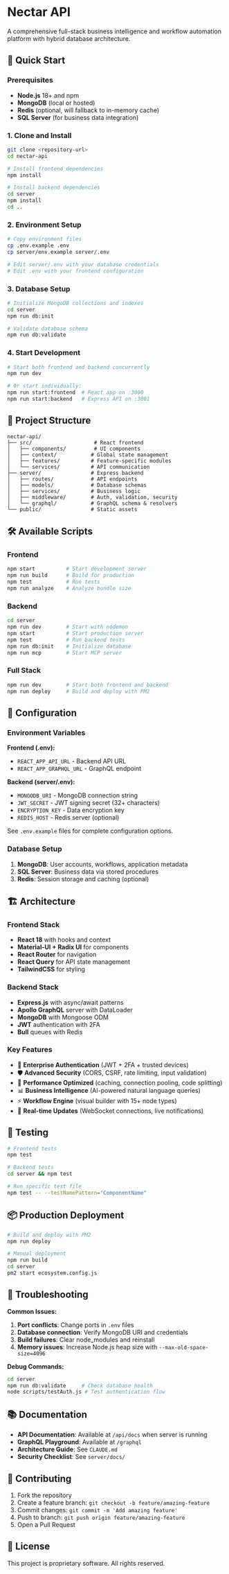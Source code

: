 # Nectar API

A comprehensive full-stack business intelligence and workflow automation platform with hybrid database architecture.

## 🚀 Quick Start

### Prerequisites

- **Node.js** 18+ and npm
- **MongoDB** (local or hosted)
- **Redis** (optional, will fallback to in-memory cache)
- **SQL Server** (for business data integration)

### 1. Clone and Install

```bash
git clone <repository-url>
cd nectar-api

# Install frontend dependencies
npm install

# Install backend dependencies
cd server
npm install
cd ..
```

### 2. Environment Setup

```bash
# Copy environment files
cp .env.example .env
cp server/env.example server/.env

# Edit server/.env with your database credentials
# Edit .env with your frontend configuration
```

### 3. Database Setup

```bash
# Initialize MongoDB collections and indexes
cd server
npm run db:init

# Validate database schema
npm run db:validate
```

### 4. Start Development

```bash
# Start both frontend and backend concurrently
npm run dev

# Or start individually:
npm run start:frontend  # React app on :3000
npm run start:backend   # Express API on :3001
```

## 📁 Project Structure

```
nectar-api/
├── src/                    # React frontend
│   ├── components/         # UI components
│   ├── context/           # Global state management
│   ├── features/          # Feature-specific modules
│   └── services/          # API communication
├── server/                # Express backend
│   ├── routes/            # API endpoints
│   ├── models/            # Database schemas
│   ├── services/          # Business logic
│   ├── middleware/        # Auth, validation, security
│   └── graphql/           # GraphQL schema & resolvers
└── public/                # Static assets
```

## 🛠 Available Scripts

### Frontend
```bash
npm start          # Start development server
npm run build      # Build for production
npm test           # Run tests
npm run analyze    # Analyze bundle size
```

### Backend
```bash
cd server
npm run dev        # Start with nodemon
npm start          # Start production server
npm test           # Run backend tests
npm run db:init    # Initialize database
npm run mcp        # Start MCP server
```

### Full Stack
```bash
npm run dev        # Start both frontend and backend
npm run deploy     # Build and deploy with PM2
```

## 🔧 Configuration

### Environment Variables

**Frontend (.env):**
- `REACT_APP_API_URL` - Backend API URL
- `REACT_APP_GRAPHQL_URL` - GraphQL endpoint

**Backend (server/.env):**
- `MONGODB_URI` - MongoDB connection string
- `JWT_SECRET` - JWT signing secret (32+ characters)
- `ENCRYPTION_KEY` - Data encryption key
- `REDIS_HOST` - Redis server (optional)

See `.env.example` files for complete configuration options.

### Database Setup

1. **MongoDB**: User accounts, workflows, application metadata
2. **SQL Server**: Business data via stored procedures
3. **Redis**: Session storage and caching (optional)

## 🏗 Architecture

### Frontend Stack
- **React 18** with hooks and context
- **Material-UI + Radix UI** for components
- **React Router** for navigation
- **React Query** for API state management
- **TailwindCSS** for styling

### Backend Stack
- **Express.js** with async/await patterns
- **Apollo GraphQL** server with DataLoader
- **MongoDB** with Mongoose ODM
- **JWT** authentication with 2FA
- **Bull** queues with Redis

### Key Features
- 🔐 **Enterprise Authentication** (JWT + 2FA + trusted devices)
- 🛡️ **Advanced Security** (CORS, CSRF, rate limiting, input validation)
- 🚀 **Performance Optimized** (caching, connection pooling, code splitting)
- 📊 **Business Intelligence** (AI-powered natural language queries)
- ⚡ **Workflow Engine** (visual builder with 15+ node types)
- 🔄 **Real-time Updates** (WebSocket connections, live notifications)

## 🧪 Testing

```bash
# Frontend tests
npm test

# Backend tests
cd server && npm test

# Run specific test file
npm test -- --testNamePattern="ComponentName"
```

## 📦 Production Deployment

```bash
# Build and deploy with PM2
npm run deploy

# Manual deployment
npm run build
cd server
pm2 start ecosystem.config.js
```

## 🐛 Troubleshooting

**Common Issues:**

1. **Port conflicts**: Change ports in `.env` files
2. **Database connection**: Verify MongoDB URI and credentials
3. **Build failures**: Clear node_modules and reinstall
4. **Memory issues**: Increase Node.js heap size with `--max-old-space-size=4096`

**Debug Commands:**
```bash
cd server
npm run db:validate     # Check database health
node scripts/testAuth.js # Test authentication flow
```

## 📚 Documentation

- **API Documentation**: Available at `/api/docs` when server is running
- **GraphQL Playground**: Available at `/graphql`
- **Architecture Guide**: See `CLAUDE.md`
- **Security Checklist**: See `server/docs/`

## 🤝 Contributing

1. Fork the repository
2. Create a feature branch: `git checkout -b feature/amazing-feature`
3. Commit changes: `git commit -m 'Add amazing feature'`
4. Push to branch: `git push origin feature/amazing-feature`
5. Open a Pull Request

## 📄 License

This project is proprietary software. All rights reserved.
